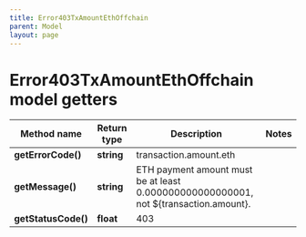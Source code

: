 ```yaml
---
title: Error403TxAmountEthOffchain
parent: Model
layout: page
---
```


# Error403TxAmountEthOffchain model getters

Method name | Return type | Description | Notes
------------ | ------------- | ------------- | -------------
**getErrorCode()** | **string** | transaction.amount.eth |
**getMessage()** | **string** | ETH payment amount must be at least 0.000000000000000001, not ${transaction.amount}. |
**getStatusCode()** | **float** | 403 |

